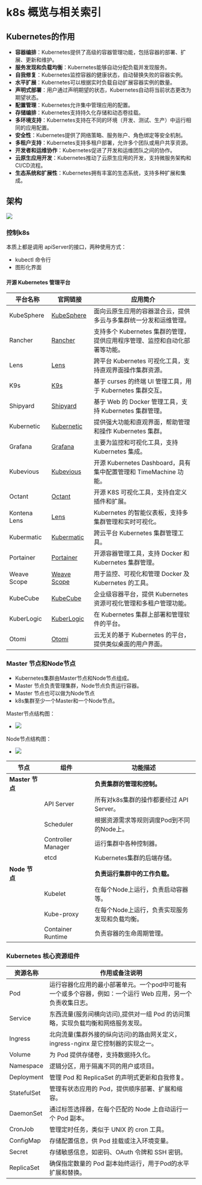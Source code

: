 # k8s 概览与相关索引

## Kubernetes的作用
- **容器编排**：Kubernetes提供了高级的容器管理功能，包括容器的部署、扩展、更新和维护。
- **服务发现和负载均衡**：Kubernetes能够自动分配负载并发现服务。
- **自我修复**：Kubernetes监控容器的健康状态，自动替换失败的容器实例。
- **水平扩展**：Kubernetes可以根据实时负载自动扩展容器实例的数量。
- **声明式部署**：用户通过声明期望的状态，Kubernetes自动将当前状态更改为期望状态。
- **配置管理**：Kubernetes允许集中管理应用的配置。
- **存储编排**：Kubernetes支持持久化存储和动态卷挂载。
- **多环境支持**：Kubernetes支持在不同的环境（开发、测试、生产）中运行相同的应用配置。
- **安全性**：Kubernetes提供了网络策略、服务账户、角色绑定等安全机制。
- **多租户支持**：Kubernetes支持多租户部署，允许多个团队或用户共享资源。
- **开发者和运维协作**：Kubernetes促进了开发和运维团队之间的协作。
- **云原生应用开发**：Kubernetes推动了云原生应用的开发，支持微服务架构和CI/CD流程。
- **生态系统和扩展性**：Kubernetes拥有丰富的生态系统，支持多种扩展和集成。


## 架构
![](https://img.ilovestudy.club/blog/architecture.jpg)

### 控制k8s
本质上都是调用 apiServer的接口，两种使用方式：
- kubectl 命令行
- 图形化界面

#### 开源 Kubernetes 管理平台

| 平台名称         | 官网链接                                                   | 应用简介                                              |
|--------------|--------------------------------------------------------|---------------------------------------------------|
| KubeSphere   | [KubeSphere](https://kubesphere.io/)                   | 面向云原生应用的容器混合云，提供多云与多集群统一分发和运维管理。                  |
| Rancher      | [Rancher](https://rancher.com/)                        | 支持多个 Kubernetes 集群的管理，提供应用程序管理、监控和自动化部署等功能。       |
| Lens         | [Lens](https://k8slens.dev/)                           | 跨平台 Kubernetes 可视化工具，支持直观界面操作集群资源。                |
| K9s          | [K9s](https://k9scli.io/)                              | 基于 curses 的终端 UI 管理工具，用于 Kubernetes 集群交互。         |
| Shipyard     | [Shipyard](https://shipyard-project.io/)               | 基于 Web 的 Docker 管理工具，支持 Kubernetes 集群管理。          |
| Kubernetic   | [Kubernetic](https://kubernetic.com/)                  | 提供强大功能和直观界面，帮助管理和操作 Kubernetes 集群。                |
| Grafana      | [Grafana](https://grafana.com/)                        | 主要为监控和可视化工具，支持 Kubernetes 集成。                     |
| Kubevious    | [Kubevious](https://kubevious.io/)                     | 开源 Kubernetes Dashboard，具有集中配置管理和 TimeMachine 功能。 |
| Octant       | [Octant](https://octant.dev/)                          | 开源 K8S 可视化工具，支持自定义插件和扩展。                          |
| Kontena Lens | [Lens](https://kontena.io/lens/)                       | Kubernetes 的智能仪表板，支持多集群管理和实时可视化。                  |
| Kubermatic   | [Kubermatic](https://www.kubermatic.com/)              | 跨云平台 Kubernetes 集群管理工具。                           |
| Portainer    | [Portainer](https://www.portainer.io/)                 | 开源容器管理工具，支持 Docker 和 Kubernetes 集群管理。             |
| Weave Scope  | [Weave Scope](https://www.weave.works/oss/scope/)      | 用于监控、可视化和管理 Docker 及 Kubernetes 的工具。              |
| KubeCube     | [KubeCube](https://github.com/kubecube-io/kubecube)    | 企业级容器平台，提供 Kubernetes 资源可视化管理和多租户管理功能。            |
| KuberLogic   | [KuberLogic](https://github.com/kuberlogic/kuberlogic) | 在 Kubernetes 集群上部署和管理软件的平台。                       |
| Otomi        | [Otomi](https://otomi.io/)                             | 云无关的基于 Kubernetes 的平台，提供类似桌面的用户界面。                |
### Master 节点和Node节点    
- Kubernetes集群由Master节点和Node节点组成。
- Master 节点负责管理集群，Node节点负责运行容器。
- Master 节点也可以做为Node节点
- k8s集群至少一个Master和一个Node节点。

Master节点结构图：
- ![](http://img.ilovestudy.club/blog/kubernetes-.png)

Node节点结构图：
- ![](http://img.ilovestudy.club/blog/kubernetes-node.png)

| 节点            | 组件                 | 功能描述                        |
|---------------|--------------------|-----------------------------|
| **Master 节点** |                    | **负责集群的管理和控制。**             |
|               | API Server         | 所有对k8s集群的操作都要经过 API Server。 |          |
|               | Scheduler          | 根据资源需求等规则调度Pod到不同的Node上。    |
|               | Controller Manager | 运行集群中各种控制器。                 |
|               | etcd               | Kubernetes集群的后端存储。          |
| **Node 节点**   |                    | **负责运行集群中的工作负载。**           |
|               | Kubelet            | 在每个Node上运行，负责启动容器等。         |
|               | Kube-proxy         | 在每个Node上运行，负责实现服务发现和负载均衡。   |
|               | Container Runtime  | 负责容器的生命周期管理。                |


### Kubernetes 核心资源组件

| 资源名称       | 作用或备注说明                                                   |
|----------------|-----------------------------------------------------------|
| Pod            | 运行容器化应用的最小部署单元。一个pod中可能有一个或多个容器，例如：一个运行 Web 应用，另一个负责收集日志。 |
| Service        | 东西流量(服务间横向访问),提供对一组 Pod 的访问策略，实现负载均衡和网络服务发现。              |
| Ingress        | 北向流量(集群外接的纵向访问)的路由网关定义，ingress-nginx 是它控制器的实现之一。          |
| Volume         | 为 Pod 提供存储卷，支持数据持久化。                                      |
| Namespace      | 逻辑分区，用于隔离不同的用户或项目。                                        |
| Deployment     | 管理 Pod 和 ReplicaSet 的声明式更新和自我修复。                          |
| StatefulSet    | 管理有状态应用的 Pod，提供顺序部署、扩展和缩容。                                |
| DaemonSet      | 通过标签选择器，在每个匹配的 Node 上自动运行一个 Pod 副本。                       |
| CronJob        | 管理定时任务，类似于 UNIX 的 cron 工具。                                |
| ConfigMap      | 存储配置信息，供 Pod 挂载或注入环境变量。                                   |
| Secret         | 存储敏感信息，如密码、OAuth 令牌和 SSH 密钥。                              |
| ReplicaSet     | 确保指定数量的 Pod 副本始终运行，用于Pod的水平扩展和替换。                         |
